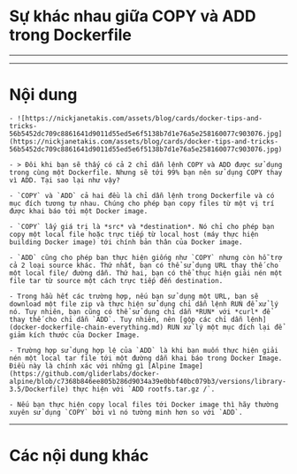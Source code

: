 # Sự khác nhau giữa COPY và ADD trong Dockerfile

____
____

# <a name="content">Nội dung</a>

    - ![https://nickjanetakis.com/assets/blog/cards/docker-tips-and-tricks-56b5452dc709c8861641d9011d55ed5e6f5138b7d1e76a5e258160077c903076.jpg](https://nickjanetakis.com/assets/blog/cards/docker-tips-and-tricks-56b5452dc709c8861641d9011d55ed5e6f5138b7d1e76a5e258160077c903076.jpg)

    - > Đôi khi bạn sẽ thấy có cả 2 chỉ dẫn lệnh COPY và ADD được sử dụng trong cùng một Dockerfile. Nhưng sẽ tới 99% bạn nên sử dụng COPY thay vì ADD. Tại sao lại như vậy?

    - `COPY` và `ADD` cả hai đều là chỉ dẫn lệnh trong Dockerfile và có mục đích tương tự nhau. Chúng cho phép bạn copy files từ một vị trí được khai báo tới một Docker image.

    - `COPY` lấy giá trị là *src* và *destination*. Nó chỉ cho phép bạn copy một local file hoặc trực tiếp từ local host (máy thực hiện building Docker image) tới chính bản thân của Docker image.

    - `ADD` cũng cho phép bạn thực hiện giống như `COPY` nhưng còn hỗ trợ cả 2 loại source khác. Thứ nhất, bạn có thể sử dụng URL thay thế cho một local file/ đường dẫn. Thứ hai, bạn có thể thục hiện giải nén một file tar từ source một cách trực tiếp đến destination.

    - Trong hầu hết các trường hợp, nếu bạn sử dụng một URL, bạn sẽ download một file zip và thực hiện sử dụng chỉ dẫn lệnh RUN để xử lý nó. Tuy nhiên, bạn cũng có thể sử dụng chỉ dẫn *RUN* với *curl* để thay thế cho chỉ dẫn `ADD`. Tuy nhiên, nên [gộp các chỉ dẫn lệnh](docker-dockerfile-chain-everything.md) RUN xử lý một mục đích lại để giảm kích thước của Docker Image.

    - Trường hợp sử dụng hợp lệ của `ADD` là khi bạn muốn thực hiện giải nén một local tar file tới một đường dẫn khai báo trong Docker Image. Điều này là chính xác với những gì [Alpine Image](https://github.com/gliderlabs/docker-alpine/blob/c7368b846ee805b286d9034a39e0bbf40bc079b3/versions/library-3.5/Dockerfile) thực hiện với `ADD rootfs.tar.gz /`.

    - Nếu bạn thực hiện copy local files tới Docker image thì hãy thường xuyên sử dụng `COPY` bởi vì nó tường minh hơn so với `ADD`.

____

# <a name="content-others">Các nội dung khác</a>
